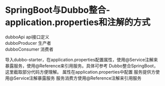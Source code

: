 # SpringBoot与Dubbo整合-application.properties和注解的方式
dubboApi api接口定义<br>
dubboProducer 生产者<br>
dubboConsumer 消费者<br>

导入dubbo-starter，在application.properties配置属性，使用@Service注解来暴露服务，使用@Reference来引用服务。具体可参考 Dubbo整合SpringBoot，这里截取部分代码方便理解。
属性在application.properties中配置
服务提供方使用@Service注解暴露服务
服务消费方使用@Reference注解来引用服务
